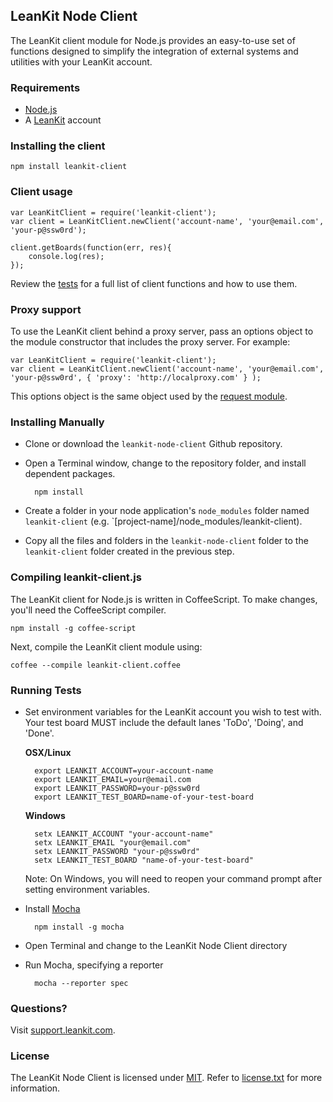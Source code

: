 ## LeanKit Node Client

The LeanKit client module for Node.js provides an easy-to-use set of functions designed to simplify the integration of external systems and utilities with your LeanKit account.

### Requirements

* [Node.js](http://nodejs.org)
* A [LeanKit](http://leankit.com) account

### Installing the client

	npm install leankit-client

### Client usage

	var LeanKitClient = require('leankit-client');
	var client = LeanKitClient.newClient('account-name', 'your@email.com', 'your-p@ssw0rd');

	client.getBoards(function(err, res){
		console.log(res);
	});

Review the [tests](https://github.com/LeanKit/leankit-node-client/blob/master/test/client-tests.js) for a full list of client functions and how to use them.

### Proxy support

To use the LeanKit client behind a proxy server, pass an options object to the module constructor that includes the proxy server. For example:

	var LeanKitClient = require('leankit-client');
	var client = LeanKitClient.newClient('account-name', 'your@email.com', 'your-p@ssw0rd', { 'proxy': 'http://localproxy.com' } );

This options object is the same object used by the [request module](https://github.com/mikeal/request#requestoptions-callback).

### Installing Manually

* Clone or download the `leankit-node-client` Github repository.
* Open a Terminal window, change to the repository folder, and install dependent packages.

		npm install

* Create a folder in your node application's `node_modules` folder named `leankit-client` (e.g. `[project-name]/node_modules/leankit-client).
* Copy all the files and folders in the `leankit-node-client` folder to the `leankit-client` folder created in the previous step.

### Compiling leankit-client.js

The LeanKit client for Node.js is written in CoffeeScript. To make changes, you'll need the CoffeeScript compiler.

	npm install -g coffee-script

Next, compile the LeanKit client module using:

	coffee --compile leankit-client.coffee

### Running Tests

* Set environment variables for the LeanKit account you wish to test with. Your test board MUST include the default lanes 'ToDo', 'Doing', and 'Done'.

	**OSX/Linux**

		export LEANKIT_ACCOUNT=your-account-name
		export LEANKIT_EMAIL=your@email.com
		export LEANKIT_PASSWORD=your-p@ssw0rd
		export LEANKIT_TEST_BOARD=name-of-your-test-board

	**Windows**

		setx LEANKIT_ACCOUNT "your-account-name"
		setx LEANKIT_EMAIL "your@email.com"
		setx LEANKIT_PASSWORD "your-p@ssw0rd"
		setx LEANKIT_TEST_BOARD "name-of-your-test-board"

	Note: On Windows, you will need to reopen your command prompt after setting environment variables.

* Install [Mocha](http://visionmedia.github.io/mocha/)

		npm install -g mocha

* Open Terminal and change to the LeanKit Node Client directory
* Run Mocha, specifying a reporter

		mocha --reporter spec

### Questions?

Visit [support.leankit.com](http://support.leankit.com).

### License

The LeanKit Node Client is licensed under [MIT](http://www.opensource.org/licenses/mit-license.php). Refer to [license.txt](https://github.com/LeanKit/leankit-node-client/blob/master/License.txt) for more information.
